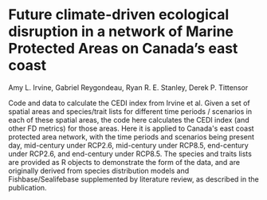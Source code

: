 # **Future climate-driven ecological disruption in a network of Marine Protected Areas on Canada’s east coast**

Amy L. Irvine, Gabriel Reygondeau, Ryan R. E. Stanley, Derek P. Tittensor

Code and data to calculate the CEDI index from Irvine et al. Given a set of spatial areas and species/trait lists for different time periods / scenarios in each of these spatial areas, the code here calculates the CEDI index (and other FD metrics) for those areas. Here it is applied to Canada's east coast protected area network, with the time periods and scenarios being present day, mid-century under RCP2.6, mid-century under RCP8.5, end-century under RCP2.6, and end-century under RCP8.5. The species and traits lists are provided as R objects to demonstrate the form of the data, and are originally derived from species distribution models and Fishbase/Sealifebase supplemented by literature review, as described in the publication.

